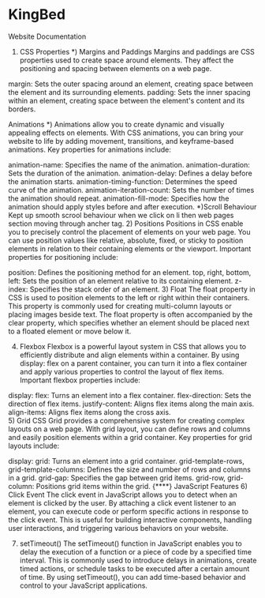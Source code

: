 # KingBed
Website Documentation
 1) CSS Properties
 *) Margins and Paddings
Margins and paddings are CSS properties used to create space around elements. They affect the positioning and spacing between elements on a web page.

margin: Sets the outer spacing around an element, creating space between the element and its surrounding elements.
padding: Sets the inner spacing within an element, creating space between the element's content and its borders.
 
Animations
*) Animations allow you to create dynamic and visually appealing effects on elements. With CSS animations, you can bring your website to life by adding movement, transitions, and keyframe-based animations. Key properties for animations include:

animation-name: Specifies the name of the animation.
animation-duration: Sets the duration of the animation.
animation-delay: Defines a delay before the animation starts.
animation-timing-function: Determines the speed curve of the animation.
animation-iteration-count: Sets the number of times the animation should repeat.
animation-fill-mode: Specifies how the animation should apply styles before and after execution.
*)Scroll Behaviour
Kept up smooth scrool behaviour when we click on li then web pages section moving through ancher tag.
 2) Positions
Positions in CSS enable you to precisely control the placement of elements on your web page. You can use position values like relative, absolute, fixed, or sticky to position elements in relation to their containing elements or the viewport. Important properties for positioning include:

position: Defines the positioning method for an element.
top, right, bottom, left: Sets the position of an element relative to its containing element.
z-index: Specifies the stack order of an element. 
 3) Float
The float property in CSS is used to position elements to the left or right within their containers. This property is commonly used for creating multi-column layouts or placing images beside text. The float property is often accompanied by the clear property, which specifies whether an element should be placed next to a floated element or move below it.

 4) Flexbox
Flexbox is a powerful layout system in CSS that allows you to efficiently distribute and align elements within a container. By using display: flex on a parent container, you can turn it into a flex container and apply various properties to control the layout of flex items. Important flexbox properties include:

display: flex: Turns an element into a flex container.
flex-direction: Sets the direction of flex items.
justify-content: Aligns flex items along the main axis.
align-items: Aligns flex items along the cross axis.  
 5) Grid
CSS Grid provides a comprehensive system for creating complex layouts on a web page. With grid layout, you can define rows and columns and easily position elements within a grid container. Key properties for grid layouts include:

display: grid: Turns an element into a grid container.
grid-template-rows, grid-template-columns: Defines the size and number of rows and columns in a grid.
grid-gap: Specifies the gap between grid items.
grid-row, grid-column: Positions grid items within the grid.
 {****} JavaScript Features
 6) Click Event
The click event in JavaScript allows you to detect when an element is clicked by the user. By attaching a click event listener to an element, you can execute code or perform specific actions in response to the click event. This is useful for building interactive components, handling user interactions, and triggering various behaviors on your website.

 7) setTimeout()
The setTimeout() function in JavaScript enables you to delay the execution of a function or a piece of code by a specified time interval. This is commonly used to introduce delays in animations, create timed actions, or schedule tasks to be executed after a certain amount of time. By using setTimeout(), you can add time-based behavior and control to your JavaScript applications.
